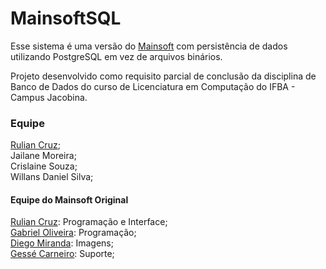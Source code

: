 # MainsoftSQL

Esse sistema é uma versão do <a href="https://github.com/ruliancruz/mainsoft">Mainsoft</a> com persistência de dados utilizando PostgreSQL em vez de arquivos binários.

Projeto desenvolvido como requisito parcial de conclusão da disciplina de Banco de Dados do curso de Licenciatura em Computação do IFBA - Campus Jacobina.

### Equipe
<a href="https://github.com/ruliancruz">Rulian Cruz</a>;<br>
Jailane Moreira;<br>
Crislaine Souza;<br>
Willans Daniel Silva;<br>

#### Equipe do Mainsoft Original
<a href="https://github.com/ruliancruz">Rulian Cruz</a>: Programação e Interface;
<br><a href="https://github.com/gacav-lab">Gabriel Oliveira</a>: Programação;
<br><a href="https://github.com/devdiegomiranda">Diego Miranda</a>: Imagens;
<br><a href="https://github.com/gessecarneiro">Gessé Carneiro</a>: Suporte;
